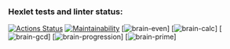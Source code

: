### Hexlet tests and linter status:
[![Actions Status](https://github.com/Utrian/python-project-lvl1/workflows/hexlet-check/badge.svg)](https://github.com/Utrian/python-project-lvl1/actions)
[![Maintainability](https://api.codeclimate.com/v1/badges/a99a88d28ad37a79dbf6/maintainability)](https://codeclimate.com/github/codeclimate/codeclimate/maintainability)
[![brain-even](https://asciinema.org/a/gFHLAF96FHl3EBqEzhK1q4fTZ)]
[![brain-calc](https://asciinema.org/a/kb5VrQcsIgL69CFXluaMfX9HG)]
[![brain-gcd](https://asciinema.org/a/x6Q8ydenMr7Y0BTLu9RLKfKnc)]
[![brain-progression](https://asciinema.org/a/ahTQLCgOz5UneivOGG5goqcrr)]
[![brain-prime](https://asciinema.org/a/9JxhX84LGnLXPKz3MLJBaPu80)]